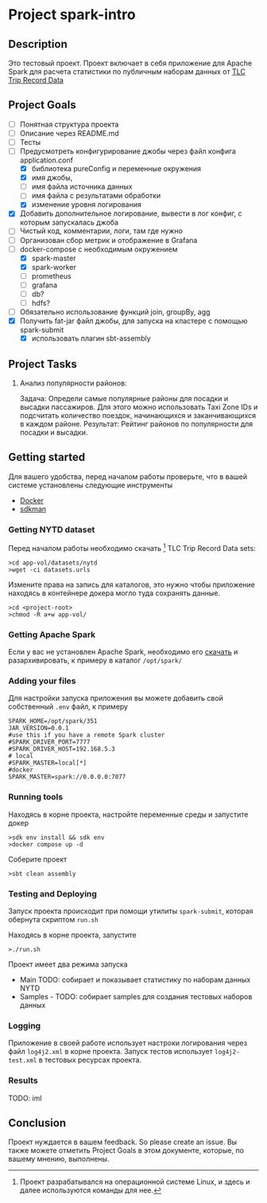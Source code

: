 # Project spark-intro

## Description
Это тестовый проект. Проект включает в себя приложение для Apache Spark для расчета статистики по публичным наборам данных от [TLC Trip Record Data](https://www.nyc.gov/site/tlc/about/tlc-trip-record-data.page)


## Project Goals

- [ ] Понятная структура проекта
- [ ] Описание через README.md
- [ ] Тесты
- [ ] Предусмотреть конфигурирование джобы через файл конфига application.conf 
  - [X] библиотека pureConfig и переменные окружения
  - [X] имя джобы,
  - [ ] имя файла источника данных
  - [ ] имя файла с результатами обработки
  - [X] изменение уровня логирования
- [X] Добавить дополнительное логирование, вывести в лог конфиг, с которым запускалась джоба
- [ ] Чистый код, комментарии, логи, там где нужно
- [ ] Организован сбор метрик и отображение в Grafana
- [ ] docker-compose с необходимым окружением
    - [X] spark-master
    - [X] spark-worker
    - [ ] prometheus 
    - [ ] grafana
    - [ ] db?
    - [ ] hdfs?
- [ ] Обязательно использование функций join, groupBy, agg
- [X] Получить fat-jar файл джобы, для запуска на кластере с помощью spark-submit
    - [X] использовать плагин sbt-assembly

## Project Tasks

1. Анализ популярности районов:
    
    Задача: Определи самые популярные районы для посадки и высадки пассажиров. Для этого можно использовать Taxi Zone IDs и подсчитать количество поездок, начинающихся и заканчивающихся в каждом районе.
    Результат: Рейтинг районов по популярности для посадки и высадки.

## Getting started

Для вашего удобства, перед началом работы проверьте, что в вашей системе установлены следующие инструменты

* [Docker](https://www.docker.com/)
* [sdkman](https://sdkman.io/)

### Getting NYTD dataset
Перед началом работы необходимо скачать [^1] TLC Trip Record Data sets:
```shell
>cd app-vol/datasets/nytd 
>wget -ci datasets.urls
```

Измените права на запись для каталогов, это нужно чтобы приложение находяcь в контейнере докера могло туда сохранять данные.

```shell
>cd <project-root>
>chmod -R a+w app-vol/
```


[^1]: Проект разрабатывался на операционной системе Linux, и здесь и далее используются команды для нее.

### Getting Apache Spark

Если у вас не установлен Apache Spark, необходимо его [скачать](https://spark.apache.org/downloads.html) и разархивировать, к примеру в каталог `/opt/spark/`

### Adding your files
Для настройки запуска приложения вы можете добавить свой собственный `.env` файл, 
к примеру

```shell
SPARK_HOME=/opt/spark/351
JAR_VERSION=0.0.1
#use this if you have a remote Spark cluster
#SPARK_DRIVER_PORT=7777
#SPARK_DRIVER_HOST=192.168.5.3
# local
#SPARK_MASTER=local[*]
#docker
SPARK_MASTER=spark://0.0.0.0:7077
```

### Running tools

Находясь в корне проекта, настройте перeменные среды и запустите докер

```shell
>sdk env install && sdk env 
>docker compose up -d
```

Соберите проект
```shell
>sbt clean assembly
```

### Testing and Deploying

Запуск проекта происходит при помощи утилиты `spark-submit`, которая обернута скриптом `run.sh`

Находясь в корне проекта, запустите

```shell
>./run.sh
```

Проект имеет два режима запуска 
- Main TODO: собирает и показывает статистику по наборам данных NYTD
- Samples - TODO: собирает samples для создания тестовых наборов данных

### Logging

Приложение в своей работе использует настроки логирования через файл `log4j2.xml` в корне проекта.  Запуск тестов использует `log4j2-test.xml` в тестовых ресурсах проекта.

### Results
  
  TODO: iml

## Conclusion

Проект нуждается в вашем feedback. So please create an issue. 
Вы также можете отметить Project Goals в этом документе, которые, по вашему мнению, выполнены.
